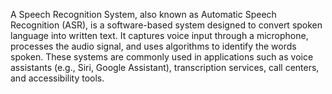 A Speech Recognition System, also known as Automatic Speech Recognition (ASR), is a software-based system designed to convert spoken language into written text. It captures voice input through a microphone, processes the audio signal, and uses algorithms to identify the words spoken. These systems are commonly used in applications such as voice assistants (e.g., Siri, Google Assistant), transcription services, call centers, and accessibility tools.
